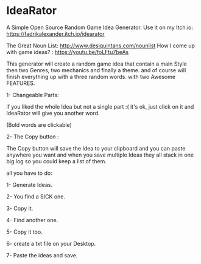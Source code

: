 # IdeaRator

A Simple Open Source Random Game Idea Generator. 
Use it on my Itch.io: https://fadrikalexander.itch.io/idearator

The Great Noun List: http://www.desiquintans.com/nounlist
How I come up with game ideas? : https://youtu.be/foLFtu7beAs


This generator will create a random game idea that contain a main Style then two Genres, two mechanics and finally a theme. and of course will finish everything up with a three random words. with two Awesome FEATURES.



1- Changeable Parts:

if you liked the whole Idea but not a single part :( it's ok, just click on it and IdeaRator will give you another word.

(Bold words are clickable)



2- The Copy button :

The Copy button will save the Idea to your clipboard and you can paste anywhere you want and when you save multiple Ideas they all stack in one big log so you could keep a list of them.

all you have to do:

1- Generate Ideas.

2- You find a SICK one.

3- Copy it.

4- Find another one.

5- Copy it too.

6- create a txt file on your Desktop.

7- Paste the ideas and save.

